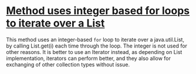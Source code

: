 # [Method uses integer based for loops to iterate over a List](http://fb-contrib.sourceforge.net/bugdescriptions.html#LII_LIST_INDEXED_ITERATING)

This method uses an integer-based `for` loop to iterate over a java.util.List, by calling
			List.get(i) each time through the loop. The integer is not used for other reasons. It is better
			to use an Iterator instead, as depending on List implementation, iterators can perform better,
			and they also allow for exchanging of other collection types without issue.
